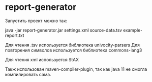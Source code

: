 # report-generator
Запустить проект можно так:

java -jar report-generator.jar settings.xml source-data.tsv example-report.txt

Для чтения .tsv используется библиотека univocity-parsers
Для повторения символов используется библиотека commons-lang3


Для чтения xml используется StAX


Такж использован maven-compiler-plugin, так как java 11 не смогла компилировать сама.
